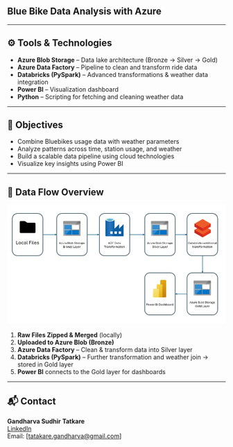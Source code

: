 ## Blue Bike Data Analysis with Azure


---

## ⚙️ Tools & Technologies

- **Azure Blob Storage** – Data lake architecture (Bronze → Silver → Gold)
- **Azure Data Factory** – Pipeline to clean and transform ride data
- **Databricks (PySpark)** – Advanced transformations & weather data integration
- **Power BI** – Visualization dashboard
- **Python** – Scripting for fetching and cleaning weather data

---

## 🧠 Objectives

- Combine Bluebikes usage data with weather parameters
- Analyze patterns across time, station usage, and weather
- Build a scalable data pipeline using cloud technologies
- Visualize key insights using Power BI

---

## 🔄 Data Flow Overview

![image_alt](https://github.com/GandharvaTatkare/BlueBikesProject/blob/5aab7c46e19d4177cae00ea0c8596fa1d629cb86/data_flow.png)

1. **Raw Files Zipped & Merged** (locally)
2. **Uploaded to Azure Blob (Bronze)**
3. **Azure Data Factory** – Clean & transform data into Silver layer
4. **Databricks (PySpark)** – Further transformation and weather join → stored in Gold layer
5. **Power BI** connects to the Gold layer for dashboards

---


## 📬 Contact

**Gandharva Sudhir Tatkare**  
[LinkedIn](https://www.linkedin.com/in/gandharva-tatkare/)  
Email: [tatakare.gandharva@gmail.com]


